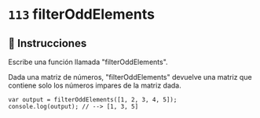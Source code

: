 # `113` filterOddElements

## 📝 Instrucciones

Escribe una función llamada "filterOddElements".

Dada una matriz de números, "filterOddElements" devuelve una matriz que contiene solo los números impares de la matriz dada.

```Js
var output = filterOddElements([1, 2, 3, 4, 5]);
console.log(output); // --> [1, 3, 5]
```